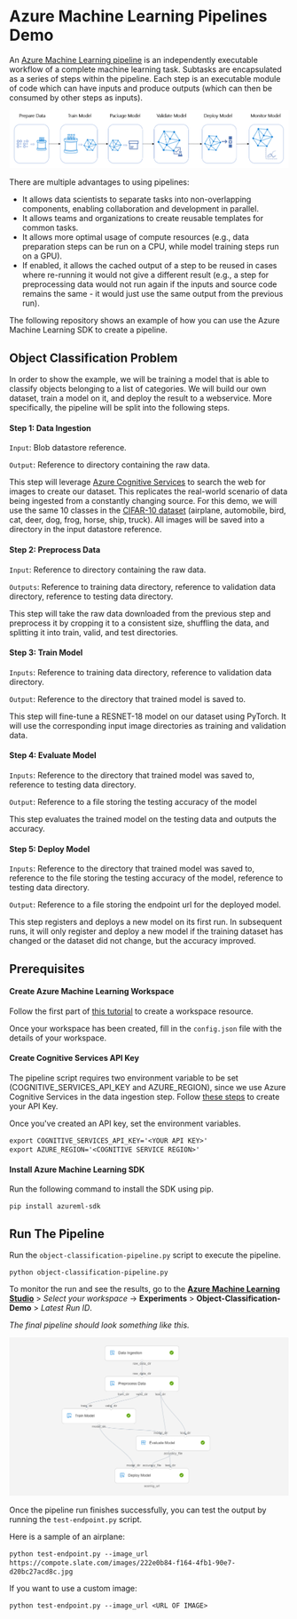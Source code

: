 # Azure Machine Learning Pipelines Demo

An [Azure Machine Learning pipeline](https://aka.ms/pl-concept) is an independently executable workflow of a complete machine learning task. Subtasks are encapsulated as a series of steps within the pipeline. Each step is an executable module of code which can have inputs and produce outputs (which can then be consumed by other steps as inputs). 

![](images/aml-pipeline-flow.png)

There are multiple advantages to using pipelines:

- It allows data scientists to separate tasks into non-overlapping components, enabling collaboration and development in parallel.
- It allows teams and organizations to create reusable templates for common tasks.
- It allows more optimal usage of compute resources (e.g., data preparation steps can be run on a CPU, while model training steps run on a GPU).
- If enabled, it allows the cached output of a step to be reused in cases where re-running it would not give a different result (e.g., a step for preprocessing data would not run again if the inputs and source code remains the same - it would just use the same output from the previous run).

The following repository shows an example of how you can use the Azure Machine Learning SDK to create a pipeline. 

## Object Classification Problem

In order to show the example, we will be training a model that is able to classify objects belonging to a list of categories. We will build our own dataset, train a model on it, and deploy the result to a webservice. More specifically, the pipeline will be split into the following steps.

#### Step 1: Data Ingestion

`Input`: Blob datastore reference. 

`Output`: Reference to directory containing the raw data.

This step will leverage [Azure Cognitive Services](https://azure.microsoft.com/en-us/services/cognitive-services/) to search the web for images to create our dataset. This replicates the real-world scenario of data being ingested from a constantly changing source. For this demo, we will use the same 10 classes in the [CIFAR-10 dataset](https://www.cs.toronto.edu/~kriz/cifar.html) (airplane, automobile, bird, cat, deer, dog, frog, horse, ship, truck). All images will be saved into a directory in the input datastore reference.

#### Step 2: Preprocess Data

`Input`: Reference to directory containing the raw data.

`Outputs`: Reference to training data directory, reference to validation data directory, reference to testing data directory.

This step will take the raw data downloaded from the previous step and preprocess it by cropping it to a consistent size, shuffling the data, and splitting it into train, valid, and test directories.

#### Step 3: Train Model

`Inputs`: Reference to training data directory, reference to validation data directory.

`Output`: Reference to the directory that trained model is saved to.

This step will fine-tune a RESNET-18 model on our dataset using PyTorch. It will use the corresponding input image directories as training and validation data.

#### Step 4: Evaluate Model

`Inputs`:  Reference to the directory that trained model was saved to, reference to testing data directory.

`Output`: Reference to a file storing the testing accuracy of the model

This step evaluates the trained model on the testing data and outputs the accuracy.

#### Step 5: Deploy Model

`Inputs`:  Reference to the directory that trained model was saved to, reference to the file storing the testing accuracy of the model, reference to testing data directory.

`Output`: Reference to a file storing the endpoint url for the deployed model.

This step registers and deploys a new model on its first run. In subsequent runs, it will only register and deploy a new model if the training dataset has changed or the dataset did not change, but the accuracy improved.

## Prerequisites

#### Create Azure Machine Learning Workspace

Follow the first part of [this tutorial](https://docs.microsoft.com/en-us/azure/machine-learning/service/tutorial-1st-experiment-sdk-setup#create-a-workspace) to create a workspace resource.

Once your workspace has been created, fill in the `config.json` file with the details of your workspace.

#### Create Cognitive Services API Key

The pipeline script requires two environment variable to be set (COGNITIVE_SERVICES_API_KEY and AZURE_REGION), since we use Azure Cognitive Services in the data ingestion step. Follow [these steps](https://docs.microsoft.com/en-us/azure/cognitive-services/cognitive-services-apis-create-account?tabs=multiservice%2Cwindows) to create your API Key.

Once you've created an API key, set the environment variables.

```
export COGNITIVE_SERVICES_API_KEY='<YOUR API KEY>'
export AZURE_REGION='<COGNITIVE SERVICE REGION>'
```

#### Install Azure Machine Learning SDK

Run the following command to install the SDK using pip.

```
pip install azureml-sdk
```

## Run The Pipeline

Run the `object-classification-pipeline.py` script to execute the pipeline.

```
python object-classification-pipeline.py
```

To monitor the run and see the results, go to the **[Azure Machine Learning Studio](https://ml.azure.com/)** > *Select your workspace* -> **Experiments** > **Object-Classification-Demo** > *Latest Run ID*.

*The final pipeline should look something like this.*

![](images/pipeline-screenshot.png)

Once the pipeline run finishes successfully, you can test the output by running the `test-endpoint.py` script.

Here is a sample of an airplane:

```
python test-endpoint.py --image_url https://compote.slate.com/images/222e0b84-f164-4fb1-90e7-d20bc27acd8c.jpg
```
If you want to use a custom image:

```
python test-endpoint.py --image_url <URL OF IMAGE>
```